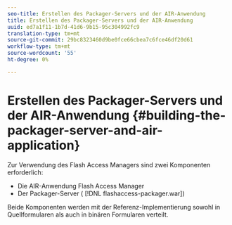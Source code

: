 ```yaml
---
seo-title: Erstellen des Packager-Servers und der AIR-Anwendung
title: Erstellen des Packager-Servers und der AIR-Anwendung
uuid: ed7a1f11-1b7d-41d6-9b15-95c304992fc9
translation-type: tm+mt
source-git-commit: 29bc8323460d9be0fce66cbea7c6fce46df20d61
workflow-type: tm+mt
source-wordcount: '55'
ht-degree: 0%

---
```



# Erstellen des Packager-Servers und der AIR-Anwendung {#building-the-packager-server-and-air-application}

Zur Verwendung des Flash Access Managers sind zwei Komponenten erforderlich:

* Die AIR-Anwendung Flash Access Manager
* Der Packager-Server ( [!DNL flashaccess-packager.war])

Beide Komponenten werden mit der Referenz-Implementierung sowohl in Quellformularen als auch in binären Formularen verteilt.
